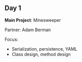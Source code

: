Day 1
---
**Main Project**: Minesweeper

Partner: Adam Berman

Focus:

* Serialization, persistence, YAML
* Class design, method design
